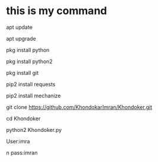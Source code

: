 # this is my command 

apt update

apt upgrade

pkg install python

pkg install python2

pkg install git

pip2 install requests

pip2 install mechanize

git clone https://github.com/KhondokarImran/Khondoker.git

cd Khondoker

python2 Khondoker.py

User:imra

n pass:imran
